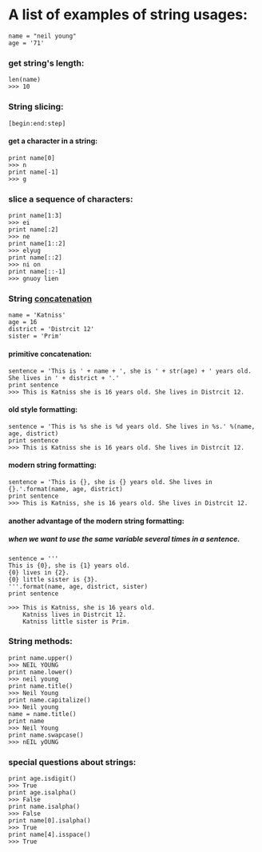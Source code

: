 # A list of examples of string usages:

```
name = "neil young"
age = '71'
```

### get string's length:
```
len(name)
>>> 10
```

### String slicing:
```
[begin:end:step]
```
#### get a character in a string:
```
print name[0]
>>> n
print name[-1]
>>> g
```
### slice a sequence of characters:
```
print name[1:3]
>>> ei
print name[:2]
>>> ne
print name[1::2]
>>> elyug
print name[::2]
>>> ni on
print name[::-1]
>>> gnuoy lien

```

### String [concatenation](https://en.wikipedia.org/wiki/Concatenation)
```
name = 'Katniss'
age = 16
district = 'Distrcit 12'
sister = 'Prim'
```

#### primitive concatenation:
```
sentence = 'This is ' + name + ', she is ' + str(age) + ' years old. She lives in ' + district + '.'
print sentence
>>> This is Katniss she is 16 years old. She lives in Distrcit 12.
```

#### old style formatting:
```
sentence = 'This is %s she is %d years old. She lives in %s.' %(name, age, district)
print sentence
>>> This is Katniss she is 16 years old. She lives in Distrcit 12.
```

#### modern string formatting:
```
sentence = 'This is {}, she is {} years old. She lives in {}.'.format(name, age, district)
print sentence
>>> This is Katniss, she is 16 years old. She lives in Distrcit 12.
```

#### another advantage of the modern string formatting:

##### when we want to use the same variable several times in a sentence.
```
sentence = '''
This is {0}, she is {1} years old.
{0} lives in {2}.
{0} little sister is {3}.
'''.format(name, age, district, sister)
print sentence

>>> This is Katniss, she is 16 years old.
    Katniss lives in Distrcit 12.
    Katniss little sister is Prim.

```

### String methods:
```
print name.upper()
>>> NEIL YOUNG
print name.lower()
>>> neil young
print name.title()
>>> Neil Young
print name.capitalize()
>>> Neil young
name = name.title()
print name
>>> Neil Young
print name.swapcase()
>>> nEIL yOUNG
```

### special questions about strings:
```
print age.isdigit()
>>> True
print age.isalpha()
>>> False
print name.isalpha()
>>> False
print name[0].isalpha()
>>> True
print name[4].isspace()
>>> True
```
